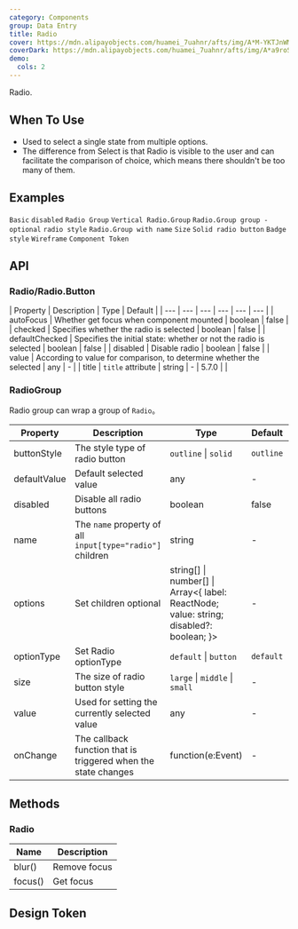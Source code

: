 ```yaml
---
category: Components
group: Data Entry
title: Radio
cover: https://mdn.alipayobjects.com/huamei_7uahnr/afts/img/A*M-YKTJnWM2kAAAAAAAAAAAAADrJ8AQ/original
coverDark: https://mdn.alipayobjects.com/huamei_7uahnr/afts/img/A*a9roS6DHFIcAAAAAAAAAAAAADrJ8AQ/original
demo:
  cols: 2
---
```


Radio.

## When To Use

- Used to select a single state from multiple options.
- The difference from Select is that Radio is visible to the user and can facilitate the comparison of choice, which means there shouldn't be too many of them.

## Examples

<!-- prettier-ignore-start -->
<code src="./demo/basic.tsx">Basic</code>
<code src="./demo/disabled.tsx">disabled</code>
<code src="./demo/radiogroup.tsx">Radio Group</code>
<code src="./demo/radiogroup-more.tsx">Vertical Radio.Group</code>
<code src="./demo/radiogroup-options.tsx">Radio.Group group - optional</code>
<code src="./demo/radiobutton.tsx">radio style</code>
<code src="./demo/radiogroup-with-name.tsx">Radio.Group with name</code>
<code src="./demo/size.tsx">Size</code>
<code src="./demo/radiobutton-solid.tsx">Solid radio button</code>
<code src="./demo/badge.tsx" debug>Badge style</code>
<code src="./demo/wireframe.tsx" debug>Wireframe</code>
<code src="./demo/component-token.tsx" debug>Component Token</code>
<!-- prettier-ignore-end -->

## API

### Radio/Radio.Button

| Property | Description | Type | Default |
| --- | --- | --- | --- | --- | --- |
| autoFocus | Whether get focus when component mounted | boolean | false |
| checked | Specifies whether the radio is selected | boolean | false |
| defaultChecked | Specifies the initial state: whether or not the radio is selected | boolean | false |
| disabled | Disable radio | boolean | false |
| value | According to value for comparison, to determine whether the selected | any | - |
| title | `title` attribute | string | - | 5.7.0 |  |

### RadioGroup

Radio group can wrap a group of `Radio`。

| Property | Description | Type | Default | Version |
| --- | --- | --- | --- | --- |
| buttonStyle | The style type of radio button | `outline` \| `solid` | `outline` |  |
| defaultValue | Default selected value | any | - |  |
| disabled | Disable all radio buttons | boolean | false |  |
| name | The `name` property of all `input[type="radio"]` children | string | - |  |
| options | Set children optional | string\[] \| number\[] \| Array&lt;{ label: ReactNode; value: string; disabled?: boolean; }> | - |  |
| optionType | Set Radio optionType | `default` \| `button` | `default` | 4.4.0 |
| size | The size of radio button style | `large` \| `middle` \| `small` | - |  |
| value | Used for setting the currently selected value | any | - |  |
| onChange | The callback function that is triggered when the state changes | function(e:Event) | - |  |

## Methods

### Radio

| Name    | Description  |
| ------- | ------------ |
| blur()  | Remove focus |
| focus() | Get focus    |

## Design Token

<ComponentTokenTable component="Radio"></ComponentTokenTable>
